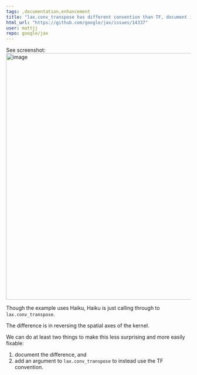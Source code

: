 ```yaml
---
tags: ,documentation,enhancement
title: "lax.conv_transpose has different convention than TF, document it and make switching easy?"
html_url: "https://github.com/google/jax/issues/14337"
user: mattjj
repo: google/jax
---
```


See screenshot:
<img width="671" alt="image" src="https://user-images.githubusercontent.com/1458824/217355716-0cec239a-afad-4fe8-8442-995240a3fe95.png">

Though the example uses Haiku, Haiku is just calling through to `lax.conv_transpose`.

The difference is in reversing the spatial axes of the kernel.

We can do at least two things to make this less surprising and more easily fixable:
1. document the difference, and
2. add an argument to `lax.conv_transpose` to instead use the TF convention.